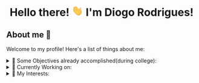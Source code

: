 <h1 align="center"> Hello there! <img src="https://raw.githubusercontent.com/ABSphreak/ABSphreak/master/gifs/Hi.gif" width="30"> I'm Diogo Rodrigues! </h1>

## About me :pushpin:

Welcome to my profile! Here's a list of things about me:
<details>
    <summary> 🎉 Some Objectives already accomplished(during college): </summary>
<br>
    
- 💻 Built [Gomoku](https://github.com/astral-projects/gomoku-web), a full stack centralized application
- 📱 Built [Gomoku Mobile](https://github.com/astral-projects/gomoku-mobile), a full stack 
centralized application for android
- ⚙️ Built [Autorouter](https://github.com/astral-projects/autorouter), a dynamic library
- 📱Built [DiGo Certify](https://github.com/DiGo-Certify/DiGo-certify-app), a descentralized multiplatform application that used Blockchain and Smart Contracts.
    
</details>

<details>
    <summary> 📖 Currently Working on: </summary>
<br>

- 🗞️ Writing an article about Academic Certificate Registry
    
</details>
        
<details>
    <summary> 🎯 My Interests: </summary>
<br>
    
- 📚 Learning fundamentals of Blockchain Development
- 🚀 Build an application for Handball Goalkeeper's statistics
- 💻 Learn how to be as productive as possible
- 🤾 "Handball is about 40% skill and 60% mental strength" - Mathias Gidsel.
</details>

